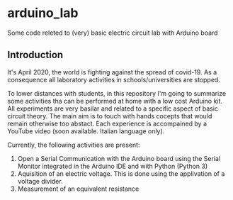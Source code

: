# arduino_lab
Some code releted to (very) basic electric circuit lab with Arduino board

## Introduction
It's April 2020, the world is fighting against the spread of covid-19. As a consequence all laboratory activities in schools/universities are stopped.

To lower distances with students,  in this repository I'm going to summarize some activities tha can be performed at home with a low cost Arduino kit. All experiments are very basilar and related to a specific aspect of basic circuit theory. The main aim is to touch with hands cocepts that would remain otherwise too abstact. Each experience is accompained by a YouTube video (soon available. Italian language only).

Currently, the following activities are present:
1. Open a Serial Communication with the Arduino board using the Serial Monitor integrated in the Arduino IDE and with Python (Python 3)
2. Aquisition of an electric voltage. This is done using the applivation of a voltage divider.
3. Measurement of an equivalent resistance
